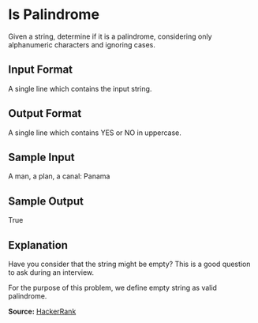 # Is Palindrome

Given a string, determine if it is a palindrome, considering only alphanumeric characters and ignoring cases.

## Input Format

A single line which contains the input string.

## Output Format

A single line which contains YES or NO in uppercase.

## Sample Input

A man, a plan, a canal: Panama

## Sample Output

True

## Explanation

Have you consider that the string might be empty? This is a good question to ask during an interview.

For the purpose of this problem, we define empty string as valid palindrome.


**Source:** [HackerRank](https://www.hackerrank.com/contests/doyoulikeit/challenges/doyoulikeit)